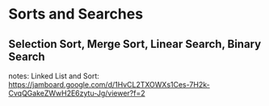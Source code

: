# Sorts and Searches

## Selection Sort, Merge Sort, Linear Search, Binary Search



notes: Linked List and Sort: https://jamboard.google.com/d/1HvCL2TXOWXs1Ces-7H2k-CvqQGakeZWwH2E6zytu-Jg/viewer?f=2
